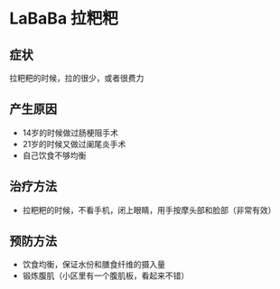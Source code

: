 # LaBaBa  拉粑粑

## 症状
拉粑粑的时候，拉的很少，或者很费力

## 产生原因
- 14岁的时候做过肠梗阻手术
- 21岁的时候又做过阑尾炎手术
- 自己饮食不够均衡

## 治疗方法
- 拉粑粑的时候，不看手机，闭上眼睛，用手按摩头部和脸部（非常有效）

## 预防方法
- 饮食均衡，保证水份和膳食纤维的摄入量
- 锻炼腹肌（小区里有一个腹肌板，看起来不错）
